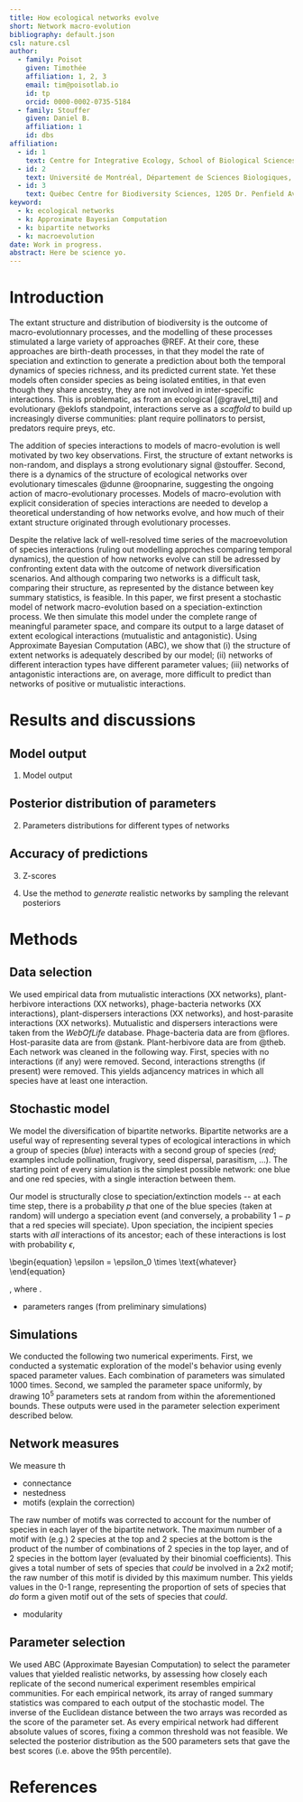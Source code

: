```yaml
---
title: How ecological networks evolve
short: Network macro-evolution
bibliography: default.json
csl: nature.csl
author:
  - family: Poisot
    given: Timothée
    affiliation: 1, 2, 3
    email: tim@poisotlab.io
    id: tp
    orcid: 0000-0002-0735-5184
  - family: Stouffer
    given: Daniel B.
    affiliation: 1
    id: dbs
affiliation:
  - id: 1
    text: Centre for Integrative Ecology, School of Biological Sciences, University of Canterbury, Christchurch, New Zealand
  - id: 2
    text: Université de Montréal, Département de Sciences Biologiques, 90 Avenue Vincent d'Indy, Montréal, QC, CAN, H2V3S9
  - id: 3
    text: Québec Centre for Biodiversity Sciences, 1205 Dr. Penfield Avenue, Montréal, QC, CAN, H3A1B1
keyword:
  - k: ecological networks
  - k: Approximate Bayesian Computation
  - k: bipartite networks
  - k: macroevolution
date: Work in progress.
abstract: Here be science yo.
---
```


# Introduction

The extant structure and distribution of biodiversity is the outcome of
macro-evolutionnary processes, and the modelling of these processes stimulated a
large variety of approaches @REF. At their core, these approaches are
birth-death processes, in that they model the rate of speciation and extinction
to generate a prediction about both the temporal dynamics of species richness,
and its predicted current state. Yet these models often consider species as
being isolated entities, in that even though they share ancestry, they are not
involved in inter-specific interactions. This is problematic, as from an
ecological [@gravel_tti] and evolutionary @eklofs standpoint, interactions serve as a
*scaffold* to build up increasingly diverse communities: plant require
pollinators to persist, predators require preys, etc.

The addition of species interactions to models of macro-evolution is well
motivated by two key observations. First, the structure of extant networks is
non-random, and displays a strong evolutionary signal @stouffer. Second, there
is a dynamics of the structure of ecological networks over evolutionary
timescales @dunne @roopnarine, suggesting the ongoing action of
macro-evolutionary processes. Models of macro-evolution with explicit
consideration of species interactions are needed to develop a theoretical
understanding of how networks evolve, and how much of their extant structure
originated through evolutionary processes.

Despite the relative lack of well-resolved time series of the macroevolution of
species interactions (ruling out modelling approches comparing temporal
dynamics), the question of how networks evolve can still be adressed by
confronting extent data with the outcome of network diversification scenarios.
And although comparing two networks is a difficult task, comparing their
structure, as represented by the distance between key summary statistics, is
feasible. In this paper, we first present a stochastic model of network
macro-evolution based on a speciation-extinction process. We then simulate this
model under the complete range of meaningful parameter space, and compare its
output to a large dataset of extent ecological interactions (mutualistic and
antagonistic). Using Approximate Bayesian Computation (ABC), we show that (i)
the structure of extent networks is adequately described by our model; (ii)
networks of different interaction types have different parameter values; (iii)
networks of antagonistic interactions are, on average, more difficult to predict
than networks of positive or mutualistic interactions.

# Results and discussions

## Model output

1. Model output

## Posterior distribution of parameters

2. Parameters distributions for different types of networks

## Accuracy of predictions

3. Z-scores

4. Use the method to *generate* realistic networks by sampling the relevant posteriors

# Methods

## Data selection

We used empirical data from mutualistic interactions (XX networks),
plant-herbivore interactions (XX networks), phage-bacteria networks (XX
interactions), plant-dispersers interactions (XX networks), and host-parasite
interactions (XX networks). Mutualistic and dispersers interactions were taken
from the *WebOfLife* database. Phage-bacteria data are from @flores.
Host-parasite data are from @stank. Plant-herbivore data are from @theb. Each
network was cleaned in the following way. First, species with no interactions
(if any) were removed. Second, interactions strengths (if present) were removed.
This yields adjancency matrices in which all species have at least one
interaction.

## Stochastic model

We model the diversification of bipartite networks. Bipartite networks are a
useful way of representing several types of ecological interactions in which a
group of species (*blue*) interacts with a second group of species (*red*;
examples include pollination, frugivory, seed dispersal, parasitism, ...). The
starting point of every simulation is the simplest possible network: one blue
and one red species, with a single interaction between them.

Our model is structurally close to speciation/extinction models -- at each time
step, there is a probability $p$ that one of the blue species (taken at random)
will undergo a speciation event (and conversely, a probability $1-p$ that a red
species will speciate). Upon speciation, the incipient species starts with *all*
interactions of its ancestor; each of these interactions is lost with
probability $\epsilon$,

\begin{equation}
\epsilon = \epsilon_0 \times \text{whatever}
\end{equation}

, where <!-- TODO: description of the parameters -->.

- parameters ranges (from preliminary simulations)

## Simulations

We conducted the following two numerical experiments. First, we conducted a
systematic exploration of the model's behavior using evenly spaced parameter
values. Each combination of parameters was simulated 1000 times. Second, we
sampled the parameter space uniformly, by drawing $10^5$ parameters sets at
random from within the aforementioned bounds. These outputs were used in the
parameter selection experiment described below.

## Network measures

We measure th

- connectance
- nestedness
- motifs (explain the correction)

The raw number of motifs was corrected to account for the number of species in
each layer of the bipartite network. The maximum number of a motif with (e.g.) 2
species at the top and 2 species at the bottom is the product of the number of
combinations of 2 species in the top layer, and of 2 species in the bottom layer
(evaluated by their binomial coefficients). This gives a total number of sets of
species that *could* be involved in a 2x2 motif; the raw number of this motif is
divided by this maximum number. This yields values in the 0-1 range,
representing the proportion of sets of species that *do* form a given motif out of
the sets of species that *could*.

- modularity

## Parameter selection

We used ABC (Approximate Bayesian Computation) to select the parameter values
that yielded realistic networks, by assessing how closely each replicate of the
second numerical experiment resembles empirical communities. For each empirical
network, its array of ranged summary statistics was compared to each output of
the stochastic model. The inverse of the Euclidean distance between the two
arrays was recorded as the score of the parameter set. As every empirical
network had different absolute values of scores, fixing a common threshold was
not feasible. We selected the posterior distribution as the 500 parameters sets
that gave the best scores (i.e. above the 95th percentile).

# References

<!-- #figure:
#  - id: figure1
#    caption: This is a figure.
#    short: Example figure.
#    file: figure1.png
#  - id: figure2
#    caption: This is a second figure. It is taking the two columns in preprint mode.
#    short: Example figure.
#    file: figure1.png
#    wide: true -->
